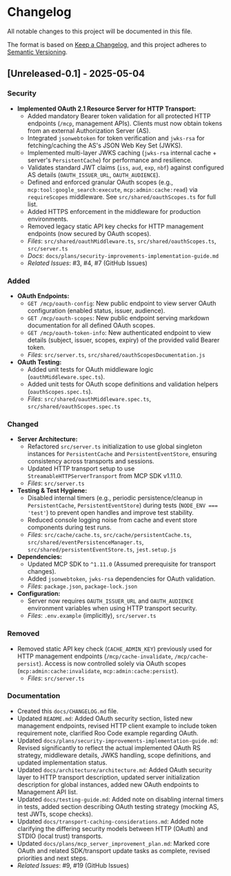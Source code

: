 # Changelog

All notable changes to this project will be documented in this file.

The format is based on [Keep a Changelog](https://keepachangelog.com/en/1.0.0/),
and this project adheres to [Semantic Versioning](https://semver.org/spec/v2.0.0.html).

## [Unreleased-0.1] - 2025-05-04

### Security
- **Implemented OAuth 2.1 Resource Server for HTTP Transport:**
    - Added mandatory Bearer token validation for all protected HTTP endpoints (`/mcp`, management APIs). Clients must now obtain tokens from an external Authorization Server (AS).
    - Integrated `jsonwebtoken` for token verification and `jwks-rsa` for fetching/caching the AS's JSON Web Key Set (JWKS).
    - Implemented multi-layer JWKS caching (`jwks-rsa` internal cache + server's `PersistentCache`) for performance and resilience.
    - Validates standard JWT claims (`iss`, `aud`, `exp`, `nbf`) against configured AS details (`OAUTH_ISSUER_URL`, `OAUTH_AUDIENCE`).
    - Defined and enforced granular OAuth scopes (e.g., `mcp:tool:google_search:execute`, `mcp:admin:cache:read`) via `requireScopes` middleware. See `src/shared/oauthScopes.ts` for full list.
    - Added HTTPS enforcement in the middleware for production environments.
    - Removed legacy static API key checks for HTTP management endpoints (now secured by OAuth scopes).
    - *Files*: `src/shared/oauthMiddleware.ts`, `src/shared/oauthScopes.ts`, `src/server.ts`
    - *Docs*: `docs/plans/security-improvements-implementation-guide.md`
    - *Related Issues*: #3, #4, #7 (GitHub Issues)

### Added
- **OAuth Endpoints:**
    - `GET /mcp/oauth-config`: New public endpoint to view server OAuth configuration (enabled status, issuer, audience).
    - `GET /mcp/oauth-scopes`: New public endpoint serving markdown documentation for all defined OAuth scopes.
    - `GET /mcp/oauth-token-info`: New authenticated endpoint to view details (subject, issuer, scopes, expiry) of the provided valid Bearer token.
    - *Files*: `src/server.ts`, `src/shared/oauthScopesDocumentation.js`
- **OAuth Testing:**
    - Added unit tests for OAuth middleware logic (`oauthMiddleware.spec.ts`).
    - Added unit tests for OAuth scope definitions and validation helpers (`oauthScopes.spec.ts`).
    - *Files*: `src/shared/oauthMiddleware.spec.ts`, `src/shared/oauthScopes.spec.ts`

### Changed
- **Server Architecture:**
    - Refactored `src/server.ts` initialization to use global singleton instances for `PersistentCache` and `PersistentEventStore`, ensuring consistency across transports and sessions.
    - Updated HTTP transport setup to use `StreamableHTTPServerTransport` from MCP SDK v1.11.0.
    - *Files*: `src/server.ts`
- **Testing & Test Hygiene:**
    - Disabled internal timers (e.g., periodic persistence/cleanup in `PersistentCache`, `PersistentEventStore`) during tests (`NODE_ENV === 'test'`) to prevent open handles and improve test stability.
    - Reduced console logging noise from cache and event store components during test runs.
    - *Files*: `src/cache/cache.ts`, `src/cache/persistentCache.ts`, `src/shared/eventPersistenceManager.ts`, `src/shared/persistentEventStore.ts`, `jest.setup.js`
- **Dependencies:**
    - Updated MCP SDK to `^1.11.0` (Assumed prerequisite for transport changes).
    - Added `jsonwebtoken`, `jwks-rsa` dependencies for OAuth validation.
    - *Files*: `package.json`, `package-lock.json`
- **Configuration:**
    - Server now requires `OAUTH_ISSUER_URL` and `OAUTH_AUDIENCE` environment variables when using HTTP transport security.
    - *Files*: `.env.example` (implicitly), `src/server.ts`

### Removed
- Removed static API key check (`CACHE_ADMIN_KEY`) previously used for HTTP management endpoints (`/mcp/cache-invalidate`, `/mcp/cache-persist`). Access is now controlled solely via OAuth scopes (`mcp:admin:cache:invalidate`, `mcp:admin:cache:persist`).
    - *Files*: `src/server.ts`

### Documentation
- Created this `docs/CHANGELOG.md` file.
- Updated `README.md`: Added OAuth security section, listed new management endpoints, revised HTTP client example to include token requirement note, clarified Roo Code example regarding OAuth.
- Updated `docs/plans/security-improvements-implementation-guide.md`: Revised significantly to reflect the actual implemented OAuth RS strategy, middleware details, JWKS handling, scope definitions, and updated implementation status.
- Updated `docs/architecture/architecture.md`: Added OAuth security layer to HTTP transport description, updated server initialization description for global instances, added new OAuth endpoints to Management API list.
- Updated `docs/testing-guide.md`: Added note on disabling internal timers in tests, added section describing OAuth testing strategy (mocking AS, test JWTs, scope checks).
- Updated `docs/transport-caching-considerations.md`: Added note clarifying the differing security models between HTTP (OAuth) and STDIO (local trust) transports.
- Updated `docs/plans/mcp_server_improvement_plan.md`: Marked core OAuth and related SDK/transport update tasks as complete, revised priorities and next steps.
- *Related Issues*: #9, #19 (GitHub Issues)